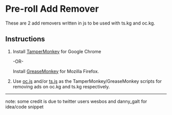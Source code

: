 # Pre-roll Add Remover
These are 2 add removers written in js to be used with ts.kg and oc.kg.

## Instructions

1. Install [TamperMonkey](http://tampermonkey.net/) for Google Chrome

   -OR-  

   Install [GreaseMonkey](https://www.greasespot.net/) for Mozilla Firefox.  

2. Use [oc.js](https://github.com/veronix/pre-roll-add-removers/blob/61c9f9bfd02a86d8b3f3d040003c15fb226bf954/oc.js) and/or [ts.js](https://github.com/veronix/pre-roll-add-removers/blob/6bd615516e5c6aef7ca4df9cb90050ec87bd08d3/ts.js) as the TamperMonkey/GreaseMonkey scripts for removing ads on oc.kg and ts.kg respectively.

---

note: some credit is due to twitter users wesbos and danny_galt for idea/code snippet
